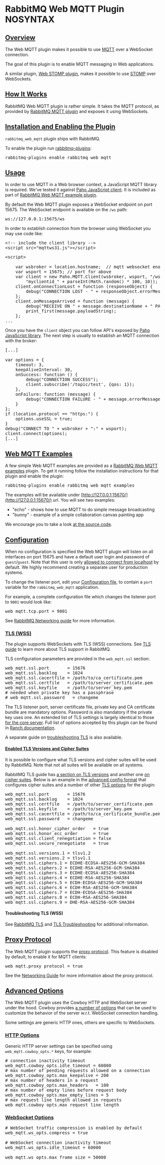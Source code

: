 <!--
Copyright (c) 2007-2021 VMware, Inc. or its affiliates.

All rights reserved. This program and the accompanying materials
are made available under the terms of the under the Apache License,
Version 2.0 (the "License”); you may not use this file except in compliance
with the License. You may obtain a copy of the License at

https://www.apache.org/licenses/LICENSE-2.0

Unless required by applicable law or agreed to in writing, software
distributed under the License is distributed on an "AS IS" BASIS,
WITHOUT WARRANTIES OR CONDITIONS OF ANY KIND, either express or implied.
See the License for the specific language governing permissions and
limitations under the License.
-->
# RabbitMQ Web MQTT Plugin NOSYNTAX

## <a id="overview" class="anchor" href="#overview">Overview</a>

The Web MQTT plugin makes it possible to use
[MQTT](/mqtt.html) over a WebSocket connection.

The goal of this plugin is to enable MQTT messaging in Web applications.

A similar plugin, [Web STOMP plugin](/web-stomp.html), makes it possible to use [STOMP](/stomp.html) over
WebSockets.

## <a id="how-it-works" class="anchor" href="#how-it-works">How It Works</a>

RabbitMQ Web MQTT plugin is rather simple. It takes the MQTT protocol,
as provided by [RabbitMQ MQTT plugin](/mqtt.html) and exposes it using
WebSockets.


## <a id="enabling" class="anchor" href="#enabling">Installation and Enabling the Plugin</a>

`rabbitmq_web_mqtt` plugin ships with RabbitMQ.

To enable the plugin run [rabbitmq-plugins](/man/rabbitmq-plugins.8.html):

<pre class="lang-bash">
rabbitmq-plugins enable rabbitmq_web_mqtt
</pre>

## <a id="usage" class="anchor" href="#usage">Usage</a>

In order to use MQTT in a Web browser context, a JavaScript MQTT
library is required. We've tested it against
[Paho JavaScript client](https://eclipse.org/paho/clients/js/).
It is included as part of [RabbitMQ Web MQTT example plugin](https://github.com/rabbitmq/rabbitmq-web-mqtt-examples).

By default the Web MQTT plugin exposes a WebSocket endpoint on port
15675. The WebSocket endpoint is available on the `/ws` path:

<pre class="lang-plaintext">
ws://127.0.0.1:15675/ws
</pre>

In order to establish connection from the browser using WebSocket
you may use code like:

<pre class="lang-html">
&lt;!-- include the client library --&gt;
&lt;script src="mqttws31.js"&gt;&lt;/script&gt;
</pre>

<pre class="lang-javascript">
&lt;script&gt;

    var wsbroker = location.hostname;  // mqtt websocket enabled broker
    var wsport = 15675; // port for above
    var client = new Paho.MQTT.Client(wsbroker, wsport, "/ws",
        "myclientid_" + parseInt(Math.random() * 100, 10));
    client.onConnectionLost = function (responseObject) {
        debug("CONNECTION LOST - " + responseObject.errorMessage);
    };
    client.onMessageArrived = function (message) {
        debug("RECEIVE ON " + message.destinationName + " PAYLOAD " + message.payloadString);
        print_first(message.payloadString);
    };
...
</pre>

Once you have the `client` object you can follow API's exposed by
[Paho JavaScript library](https://eclipse.org/paho/clients/js/). The next step is usually to establish an MQTT
connection with the broker:

<pre class="lang-javascript">
[...]

var options = {
    timeout: 3,
    keepAliveInterval: 30,
    onSuccess: function () {
        debug("CONNECTION SUCCESS");
        client.subscribe('/topic/test', {qos: 1});
    },
    onFailure: function (message) {
        debug("CONNECTION FAILURE - " + message.errorMessage);
    }
};
if (location.protocol == "https:") {
    options.useSSL = true;
}
debug("CONNECT TO " + wsbroker + ":" + wsport);
client.connect(options);
[...]
</pre>

## <a id="examples" class="anchor" href="#examples">Web MQTT Examples</a>

A few simple Web MQTT examples are provided as a
[RabbitMQ Web MQTT examples](https://github.com/rabbitmq/rabbitmq-web-mqtt-examples)
plugin. To get it running follow the installation instructions for that plugin
and enable the plugin:

<pre class="lang-bash">
rabbitmq-plugins enable rabbitmq_web_mqtt_examples
</pre>

The examples will be available under
[http://127.0.0.1:15670/](http://127.0.0.1:15670/) url. You will see two examples:

 * "echo" - shows how to use MQTT to do simple message broadcasting
 * "bunny" - example of a simple collaboration canvas painting app

We encourage you to take a look [at the source code](https://github.com/rabbitmq/rabbitmq-web-mqtt-examples/tree/master/priv).

## <a id="configuration" class="anchor" href="#configuration">Configuration</a>

When no configuration is specified the Web MQTT plugin will listen on
all interfaces on port 15675 and have a default user login and password of
`guest`/`guest`. Note that this user is only [allowed to connect from localhost](/access-control.html) by default.
We highly recommend creating a separate user for production systems.

To change the listener port, edit your
[Configuration file](/configure.html#configuration-file),
to contain a `port` variable for the `rabbitmq_web_mqtt` application.

For example, a complete configuration file which changes the listener
port to `9001` would look like:

<pre class="lang-ini">
web_mqtt.tcp.port = 9001
</pre>

See [RabbitMQ Networking guide](networking.html) for more information.


### <a id="tls" class="anchor" href="#tls">TLS (WSS)</a>

The plugin supports WebSockets with TLS (WSS) connections. See [TLS guide](/ssl.html)
to learn more about TLS support in RabbitMQ.

TLS configuration parameters are provided in the `web_mqtt.ssl` section:

<pre class="lang-ini">
web_mqtt.ssl.port       = 15676
web_mqtt.ssl.backlog    = 1024
web_mqtt.ssl.cacertfile = /path/to/ca_certificate.pem
web_mqtt.ssl.certfile   = /path/to/server_certificate.pem
web_mqtt.ssl.keyfile    = /path/to/server_key.pem
# needed when private key has a passphrase
# web_mqtt.ssl.password   = changeme
</pre>

The TLS listener port, server certificate file, private key and CA certificate bundle are mandatory options.
Password is also mandatory if the private key uses one.
An extended list of TLS settings is largely identical to those [for the core server](/ssl.html).
Full list of options accepted by this plugin can be found in [Ranch documentation](https://ninenines.eu/docs/en/ranch/1.7/manual/ranch_ssl/).

A separate guide on [troubleshooting TLS](/troubleshooting-ssl.html) is also available.


#### <a id="tls-versions" class="anchor" href="#tls-versions">Enabled TLS Versions and Cipher Suites</a>

It is possible to configure what TLS versions and cipher suites will be used by RabbitMQ. Note that not all
suites will be available on all systems.

RabbitMQ TLS guide has [a section on TLS versions](/ssl.html#disabling-tls-versions) and another one
[on cipher suites](/ssl.html#cipher-suites). Below is an example
in the [advanced config format](/configure.html#advanced-config-file) that configures cipher suites
and a number of other [TLS options](/ssl.html) for the plugin:

<pre class="lang-ini">
web_mqtt.ssl.port       = 15676
web_mqtt.ssl.backlog    = 1024
web_mqtt.ssl.certfile   = /path/to/server_certificate.pem
web_mqtt.ssl.keyfile    = /path/to/server_key.pem
web_mqtt.ssl.cacertfile = /path/to/ca_certificate_bundle.pem
web_mqtt.ssl.password   = changeme

web_mqtt.ssl.honor_cipher_order   = true
web_mqtt.ssl.honor_ecc_order      = true
web_mqtt.ssl.client_renegotiation = false
web_mqtt.ssl.secure_renegotiate   = true

web_mqtt.ssl.versions.1 = tlsv1.2
web_mqtt.ssl.versions.2 = tlsv1.1
web_mqtt.ssl.ciphers.1 = ECDHE-ECDSA-AES256-GCM-SHA384
web_mqtt.ssl.ciphers.2 = ECDHE-RSA-AES256-GCM-SHA384
web_mqtt.ssl.ciphers.3 = ECDHE-ECDSA-AES256-SHA384
web_mqtt.ssl.ciphers.4 = ECDHE-RSA-AES256-SHA384
web_mqtt.ssl.ciphers.5 = ECDH-ECDSA-AES256-GCM-SHA384
web_mqtt.ssl.ciphers.6 = ECDH-RSA-AES256-GCM-SHA384
web_mqtt.ssl.ciphers.7 = ECDH-ECDSA-AES256-SHA384
web_mqtt.ssl.ciphers.8 = ECDH-RSA-AES256-SHA384
web_mqtt.ssl.ciphers.9 = DHE-RSA-AES256-GCM-SHA384
</pre>


#### Troubleshooting TLS (WSS)

See [RabbitMQ TLS](/ssl.html) and [TLS Troubleshooting](/troubleshooting-ssl.html) for additional
information.

## <a id="proxy-protocol" class="anchor" href="#proxy-protocol">Proxy Protocol</a>

The Web MQTT plugin supports the [proxy protocol](http://www.haproxy.org/download/1.8/doc/proxy-protocol.txt).
This feature is disabled by default, to enable it for MQTT clients:

<pre class="lang-ini">
web_mqtt.proxy_protocol = true
</pre>

See the [Networking Guide](/networking.html#proxy-protocol) for more information
about the proxy protocol.

## <a id="advanced-options" class="anchor" href="#advanced-options">Advanced Options</a>

The Web MQTT plugin uses the Cowboy HTTP and WebSocket server under the hood.  Cowboy
provides [a number of options](https://ninenines.eu/docs/en/cowboy/2.4/manual/cowboy_http/)
that can be used to customize the behavior of the server
w.r.t. WebSocket connection handling.

Some settings are generic HTTP ones, others are specific to WebSockets.

### <a id="http-options" class="anchor" href="#http-options">HTTP Options</a>

Generic HTTP server settings can be specified using `web_mqtt.cowboy_opts.*` keys,
for example:

<pre class="lang-ini">
# connection inactivity timeout
web_mqtt.cowboy_opts.idle_timeout = 60000
# max number of pending requests allowed on a connection
web_mqtt.cowboy_opts.max_keepalive = 200
# max number of headers in a request
web_mqtt.cowboy_opts.max_headers   = 100
# max number of empty lines before request body
web_mqtt.cowboy_opts.max_empty_lines = 5
# max request line length allowed in requests
web_mqtt.cowboy_opts.max_request_line_length
</pre>


### <a id="websocket-options" class="anchor" href="#websocket-options">WebSocket Options</a>

<pre class="lang-ini">
# WebSocket traffic compression is enabled by default
web_mqtt.ws_opts.compress = true

# WebSocket connection inactivity timeout
web_mqtt.ws_opts.idle_timeout = 60000

web_mqtt.ws_opts.max_frame_size = 50000
</pre>
